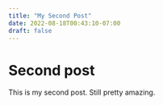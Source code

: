 ```yaml
---
title: "My Second Post"
date: 2022-08-18T00:43:10-07:00
draft: false
---
```


# Second post

This is my second post. Still pretty amazing.